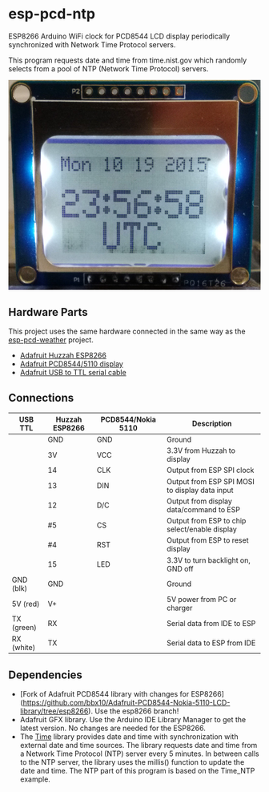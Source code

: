 # esp-pcd-ntp
ESP8266 Arduino WiFi clock for PCD8544 LCD display periodically synchronized with
Network Time Protocol servers.

This program requests date and time from time.nist.gov which randomly selects
from a pool of NTP (Network Time Protocol) servers.

![Date and time on LCD screen](./images/esp-pcd-ntp.jpg)

## Hardware Parts ##

This project uses the same hardware connected in the same way as the
[esp-pcd-weather](https://github.com/bbx10/esp-pcd-weather) project.

* [Adafruit Huzzah ESP8266](https://www.adafruit.com/products/2471)
* [Adafruit PCD8544/5110 display](https://www.adafruit.com/product/338)
* [Adafruit USB to TTL serial cable](https://www.adafruit.com/products/954)

## Connections ##

USB TTL    |Huzzah ESP8266|PCD8544/Nokia 5110 |Description
-----------|-----------|-----------|-------------------------------------------------------------
           |GND        |GND        |Ground
           |3V         |VCC        |3.3V from Huzzah to display
           |14         |CLK        |Output from ESP SPI clock
           |13         |DIN        |Output from ESP SPI MOSI to display data input
           |12         |D/C        |Output from display data/command to ESP
           |#5         |CS         |Output from ESP to chip select/enable display
           |#4         |RST        |Output from ESP to reset display
           |15         |LED        |3.3V to turn backlight on, GND off
GND (blk)  |GND        |           |Ground
5V  (red)  |V+         |           |5V power from PC or charger
TX  (green)|RX         |           |Serial data from IDE to ESP
RX  (white)|TX         |           |Serial data to ESP from IDE

## Dependencies ##

* [Fork of Adafruit PCD8544 library with changes for ESP8266]
  (https://github.com/bbx10/Adafruit-PCD8544-Nokia-5110-LCD-library/tree/esp8266).
  Use the esp8266 branch!
* Adafruit GFX library. Use the Arduino IDE Library Manager to get the latest version.
  No changes are needed for the ESP8266.
* The [Time](https://github.com/PaulStoffregen/Time) library provides date and
  time with synchronization with external date and time sources. The library
  requests date and time from a Network Time Protocol (NTP) server every 5
  minutes. In between calls to the NTP server, the library uses the millis()
  function to update the date and time. The NTP part of this program is based
  on the Time_NTP example.
